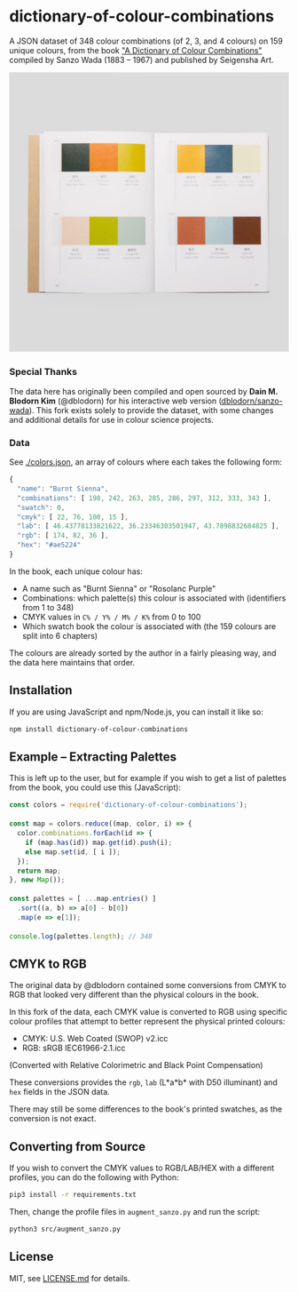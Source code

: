 # dictionary-of-colour-combinations

A JSON dataset of 348 colour combinations (of 2, 3, and 4 colours) on 159 unique colours, from the book ["A Dictionary of Colour Combinations"](https://coloursmayvary.com/products/copy-of-a-dictionary-of-colour-combinations-by-sanzo-wada) compiled by Sanzo Wada (1883 – 1967) and published by Seigensha Art.

![book](./images/print.jpg)

### Special Thanks

The data here has originally been compiled and open sourced by **Dain M. Blodorn Kim** (@dblodorn) for his interactive web version ([dblodorn/sanzo-wada](https://github.com/dblodorn/sanzo-wada/)). This fork exists solely to provide the dataset, with some changes and additional details for use in colour science projects.

### Data

See [./colors.json](./colors.json), an array of colours where each takes the following form:

```js
{
  "name": "Burnt Sienna",
  "combinations": [ 198, 242, 263, 285, 286, 297, 312, 333, 343 ],
  "swatch": 0,
  "cmyk": [ 22, 76, 100, 15 ],
  "lab": [ 46.43778133821622, 36.23346303501947, 43.7898832684825 ],
  "rgb": [ 174, 82, 36 ],
  "hex": "#ae5224"
}
```

In the book, each unique colour has:

- A name such as "Burnt Sienna" or "Rosolanc Purple"
- Combinations: which palette(s) this colour is associated with (identifiers from 1 to 348)
- CMYK values in `C% / Y% / M% / K%` from 0 to 100
- Which swatch book the colour is associated with (the 159 colours are split into 6 chapters)

The colours are already sorted by the author in a fairly pleasing way, and the data here maintains that order.

## Installation

If you are using JavaScript and npm/Node.js, you can install it like so:

```sh
npm install dictionary-of-colour-combinations
```

## Example – Extracting Palettes

This is left up to the user, but for example if you wish to get a list of palettes from the book, you could use this (JavaScript):

```js
const colors = require('dictionary-of-colour-combinations');

const map = colors.reduce((map, color, i) => {
  color.combinations.forEach(id => {
    if (map.has(id)) map.get(id).push(i);
    else map.set(id, [ i ]);
  });
  return map;
}, new Map());

const palettes = [ ...map.entries() ]
  .sort((a, b) => a[0] - b[0])
  .map(e => e[1]);

console.log(palettes.length); // 348
```

## CMYK to RGB

The original data by @dblodorn contained some conversions from CMYK to RGB that looked very different than the physical colours in the book.

In this fork of the data, each CMYK value is converted to RGB using specific colour profiles that attempt to better represent the physical printed colours:

- CMYK: U.S. Web Coated (SWOP) v2.icc
- RGB: sRGB IEC61966-2.1.icc

(Converted with Relative Colorimetric and Black Point Compensation)

These conversions provides the `rgb`, `lab` (L\*a\*b\* with D50 illuminant) and `hex` fields in the JSON data.

There may still be some differences to the book's printed swatches, as the conversion is not exact.

## Converting from Source

If you wish to convert the CMYK values to RGB/LAB/HEX with a different profiles, you can do the following with Python:

```sh
pip3 install -r requirements.txt
```

Then, change the profile files in `augment_sanzo.py` and run the script:

```sh
python3 src/augment_sanzo.py
```

## License

MIT, see [LICENSE.md](http://github.com/mattdesl/dictionary-of-colour-combinations/blob/master/LICENSE.md) for details.